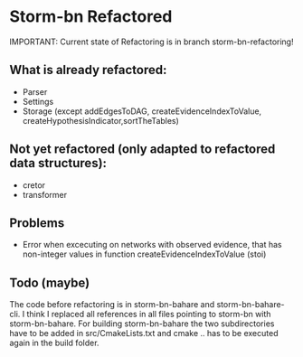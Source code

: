 # Storm-bn Refactored

IMPORTANT: Current state of Refactoring is in branch storm-bn-refactoring!

## What is already refactored: 

- Parser
- Settings
- Storage (except addEdgesToDAG, createEvidenceIndexToValue, createHypothesisIndicator,sortTheTables)

## Not yet refactored (only adapted to refactored data structures): 

- cretor
- transformer

## Problems

- Error when excecuting on networks with observed evidence, that has non-integer values in function createEvidenceIndexToValue (stoi)

## Todo (maybe)

The code before refactoring is in storm-bn-bahare and storm-bn-bahare-cli. 
I think I replaced all references in all files pointing to storm-bn with storm-bn-bahare. For building storm-bn-bahare the two subdirectories have to be added in src/CmakeLists.txt and cmake .. has to be executed again in the build folder. 
